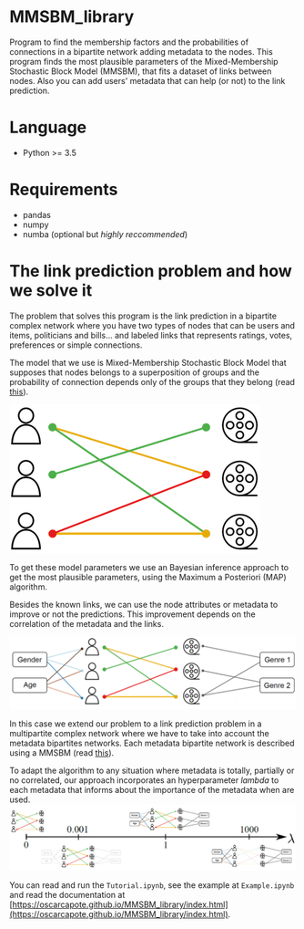 # MMSBM_library

Program to find the membership factors and the probabilities of connections in a bipartite network adding metadata to the nodes. This program finds the most plausible parameters of the Mixed-Membership Stochastic Block Model (MMSBM), that fits a dataset of links between nodes. Also you can add users' metadata that can help (or not) to the link prediction.
# Language
- Python >= 3.5

# Requirements
- pandas
- numpy
- numba (optional but *highly reccommended*)

# The link prediction problem and how we solve it

The problem that solves this program is the link prediction in a bipartite complex network where you have two types of nodes that can be users and items, politicians and bills... and labeled links that represents ratings, votes, preferences or simple connections.

The model that we use is Mixed-Membership Stochastic Block Model that supposes that nodes belongs to a superposition of groups and the probability of connection depends only of the groups that they belong (read [this][dc131834]).

  [dc131834]: https://www.pnas.org/doi/abs/10.1073/pnas.1606316113 "Accurate and scalable social recommendation using mixed-membership stochastic block models"

![bipartite](images/bipartite.png)

To get these model parameters we use an Bayesian inference approach to get the most plausible parameters, using the Maximum a Posteriori (MAP) algorithm.

Besides the known links, we can use the node attributes or metadata to improve or not the predictions. This improvement depends on the correlation of the metadata and the links.

![multipartite](images/multipartite.png)

In this case we extend our problem to a link prediction problem in a multipartite complex network where we have to take into account the metadata bipartites networks. Each metadata bipartite network is described using a MMSBM (read [this][f918b40b]).

  [f918b40b]: https://journals.aps.org/prx/pdf/10.1103/PhysRevX.12.011010 "Node Metadata Can Produce Predictability Crossovers in Network Inference Problems"

To adapt the algorithm to any situation where metadata is totally, partially or no correlated, our approach incorporates an hyperparameter _lambda_ to each metadata that informs about the importance of the metadata when are used.
![lambdes](images/lambdes.png)

You can read and run the ``Tutorial.ipynb``, see the example at ``Example.ipynb`` and read the documentation at [https://oscarcapote.github.io/MMSBM_library/index.html](https://oscarcapote.github.io/MMSBM_library/index.html).
